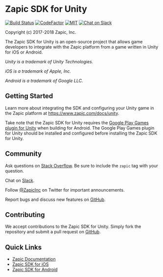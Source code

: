 # Zapic SDK for Unity

[![Build Status](https://travis-ci.org/ZapicInc/Zapic-SDK-Unity.svg?branch=master)](https://travis-ci.org/ZapicInc/Zapic-SDK-Unity) [![CodeFactor](https://www.codefactor.io/repository/github/zapicinc/zapic-sdk-unity/badge)](https://www.codefactor.io/repository/github/zapicinc/zapic-sdk-unity) [![MIT](https://img.shields.io/badge/license-MIT-yellow.svg)](https://opensource.org/licenses/MIT) [![Chat on Slack](https://slack.zapic.com/badge.svg)](https://slack.zapic.com)

Copyright (c) 2017-2018 Zapic, Inc.

The Zapic SDK for Unity is an open-source project that allows game developers to integrate with the Zapic platform from a game written in Unity for iOS or Android.

_Unity is a trademark of Unity Technologies._

_iOS is a trademark of Apple, Inc._

_Android is a trademark of Google LLC._

## Getting Started

Learn more about integrating the SDK and configuring your Unity game in the Zapic platform at https://www.zapic.com/docs/unity.

Take note that the Zapic SDK for Unity requires the [Google Play Games plugin for Unity](https://github.com/playgameservices/play-games-plugin-for-unity) when building for Android. The Google Play Games plugin for Unity should be installed and configured before installing the Zapic SDK for Unity.

## Community

Ask questions on [Stack Overflow](https://stackoverflow.com/questions/ask?tags=zapic). Be sure to include the `zapic` tag with your question.

Chat on [Slack](https://slack.zapic.com).

Follow [@ZapicInc](https://twitter.com/ZapicInc) on Twitter for important announcements.

Report bugs and discuss new features on [GitHub](https://github.com/ZapicInc/Zapic-SDK-Unity/issues).

## Contributing

We accept contributions to the Zapic SDK for Unity. Simply fork the repository and submit a pull request on [GitHub](https://github.com/ZapicInc/Zapic-SDK-Unity/pulls).

## Quick Links

* [Zapic Documentation](https://www.zapic.com/docs)
* [Zapic SDK for iOS](https://github.com/ZapicInc/Zapic-SDK-iOS)
* [Zapic SDK for Android](https://github.com/ZapicInc/Zapic-SDK-Android)
